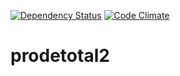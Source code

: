 [![Dependency Status](https://gemnasium.com/ziggurat/prodetotal2.svg)](https://gemnasium.com/ziggurat/prodetotal2)
[![Code Climate](https://codeclimate.com/github/ziggurat/prodetotal2.png)](https://codeclimate.com/github/ziggurat/prodetotal2)

prodetotal2
===========
